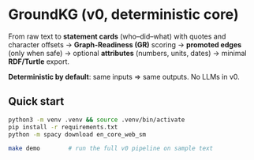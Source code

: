 # GroundKG (v0, deterministic core)

From raw text to **statement cards** (who–did–what) with quotes and character offsets → **Graph-Readiness (GR)** scoring → **promoted edges** (only when safe) → optional **attributes** (numbers, units, dates) → minimal **RDF/Turtle** export.

**Deterministic by default**: same inputs ⇒ same outputs. No LLMs in v0.

## Quick start

```bash
python3 -m venv .venv && source .venv/bin/activate
pip install -r requirements.txt
python -m spacy download en_core_web_sm

make demo        # run the full v0 pipeline on sample text